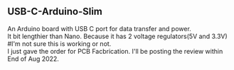 ## USB-C-Arduino-Slim <br />
An Arduino board with USB C port for data transfer and power.<br />
It bit lengthier than Nano. Because it has 2 voltage regulators(5V and 3.3V)<br />
#I'm not sure this is working or not.<br />
I just gave the order for PCB Facbrication. I'll be posting the review within End of Aug 2022.
